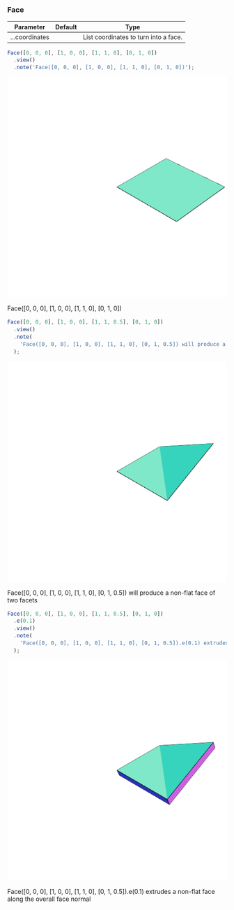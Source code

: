 ### Face
Parameter|Default|Type
---|---|---
|...coordinates||List coordinates to turn into a face.

```JavaScript
Face([0, 0, 0], [1, 0, 0], [1, 1, 0], [0, 1, 0])
  .view()
  .note('Face([0, 0, 0], [1, 0, 0], [1, 1, 0], [0, 1, 0])');
```

![Image](Face.md.0.png)

Face([0, 0, 0], [1, 0, 0], [1, 1, 0], [0, 1, 0])

```JavaScript
Face([0, 0, 0], [1, 0, 0], [1, 1, 0.5], [0, 1, 0])
  .view()
  .note(
    'Face([0, 0, 0], [1, 0, 0], [1, 1, 0], [0, 1, 0.5]) will produce a non-flat face of two facets'
  );
```

![Image](Face.md.1.png)

Face([0, 0, 0], [1, 0, 0], [1, 1, 0], [0, 1, 0.5]) will produce a non-flat face of two facets

```JavaScript
Face([0, 0, 0], [1, 0, 0], [1, 1, 0.5], [0, 1, 0])
  .e(0.1)
  .view()
  .note(
    'Face([0, 0, 0], [1, 0, 0], [1, 1, 0], [0, 1, 0.5]).e(0.1) extrudes a non-flat face along the overall face normal'
  );
```

![Image](Face.md.2.png)

Face([0, 0, 0], [1, 0, 0], [1, 1, 0], [0, 1, 0.5]).e(0.1) extrudes a non-flat face along the overall face normal
